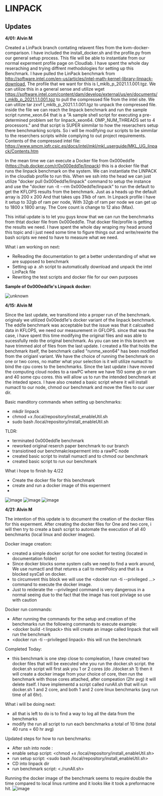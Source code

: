 # ****LINPACK****

## **Updates**

**4/01: Alvin M** 

Created a LinPack branch contating relavent files from the kvm-docker-comparison. I have included the install_docker.sh and the profile.py from our general setup process. 
This file will be able to instantiate from our normal experment profile page on Cloudlab. I have spent the whole day reseraching and trying diffrent methodologies for setting
up this Benchmark. I have pulled the LinPack benchmark from http://software.intel.com/en-us/articles/intel-math-kernel-library-linpack-download, The profile that we want for
this is l_mklb_p_2021.1.1.001.tgz. We can utilize this in a general sense and utilize
wget https://software.intel.com/content/dam/develop/external/us/en/documents/l_mklb_p_2021.1.1.001.tgz to pull the compressed file from the intel site. We can utilize 
tar zxvf l_mklb_p_2021.1.1.001.tgz to unpack the compressed file. inside the file we can reach the linpack benchmark and run the sample script runme_xeon.64 that is a 
"A sample shell script for executing a pre-determined problem set for linpack_xeon64. OMP_NUM_THREADS set to 4 processors." and that script is SUPER simmilar to how the reserachers setup there benchmarking scripts. So i will be modifying our scripts to be simmilar to the reserchers scripts wihile complying to out project requirements. 
Contents of the compressed intel file: https://www.smcm.iqfr.csic.es/docs/intel/mkl/mkl_userguide/MKL_UG_linpack/Contents.htm

In the mean time we can execute a Docker file from 0x000edd1e (https://hub.docker.com/r/0x000edd1e/linpack) this is a docker file that runs the linpack benchmark on the system. 
We can instantiate the LINPACK in the cloudlab profile to run this. When we ssh into the head we can just utilize "docker pull 0x000edd1e/linpack" command to setup the
instance and use the "docker run -it --rm 0x000edd1e/linpack" to run the default to get the KFLOPS results from the benchmark. Just as a heads up the default array is 200 x 200
And that takes ups 31kb of ram. In Linpack profile i have it setup to 32gb of ram per node, With 32gb of ram per node we can get up to 1800 x 1800 array. The Core count is change to 12 also (Max). 

This initial update is to let you guys know that we can run the benchmarks from thtat docker file from 0x000edd1e. That docker file/profile is getting the results we need. 
I have spent the whole day wraping my head around this topic and i just need some time to figure things out and write/rewirte the bash scripts we need to have to measure
what we need. 

What i am working on next:
 - ReReading the documentation to get a better understanding of what we are supposed to benchmark
 - Setting up a .sh script to automatically download and unpack the intel LinPack file
 - Rewriting the test scripts and docker file for our own purposes 


**Sample of 0x000edd1e's Linpack docker:**

![unknown](https://user-images.githubusercontent.com/46765712/113368265-4d521080-932c-11eb-9ada-81a9477be75b.png)


**4/15: Alvin M** 

Since the last update, we transitiond into a proper run of the benchmark. originaly we utilized 0x00edd1e's docker variant of the linpack benchmark. The edd1e benchmark was 
acceptable but the issue was that it calcualted data in KFLOPS, we need our measurement in GFLOPS. since that was the case, i have spent this time modifying the original 
files and was able to sucessfully redo the original benchmark. As you can see in this branch we have trimmed alot of files from the last update.  I created a file that holds 
the benchmark itself, the benchmark called "runme_xeon64" has been modified from the origianl variant. We have the choice of running the benchmark on one or two cores, no 
matter what your selection is it will utilize numactl to bind the cpu cores to the benchmarks. Since the last update i have moved the computing cloud nodes to a rawPC where 
we have 150 some gb or ram and 40 some cpu cores. this will allow us to run the intended benchmark at the inteded specs. I have also created a basic script where it will 
install numactl to our node, chmod our benchmark and move the files to our user dir.

Basic manditory commands when setting up benchmarks:
- mkdir linpack
- chmod +x /local/repository/install_enableUtil.sh
- sudo bash /local/repository/install_enableUtil.sh

TLDR:
- terminated 0x000edd1e benchmark
- reworked original reserch paper benchmark to our branch
- transiotined our benchmakr/experment into a rawPC node
- created basic script to install numactl and to chmod our benchmark
- created basic script to run our benchmark 

What i hope to finish by 4/22
- Create the docker file for this benchmark 
- create and run a docker image of this experment 
- 
![image](https://user-images.githubusercontent.com/46765712/114950754-bbfd9680-9e21-11eb-8a38-331c309bbd50.png)
![image](https://user-images.githubusercontent.com/46765712/114968536-8b7b2400-9e44-11eb-963d-56d9128e446d.png)
![image](https://user-images.githubusercontent.com/46765712/114971805-237c0c00-9e4b-11eb-868e-de8ac1e9e2c4.png)


**4/21: Alvin M**

The intention of this update is to document the creation of the docker files for this experment. After creating the docker files for One and two core, i will then try to 
create a bash script to automate the execution of all 40 benchmarks (local linux and docker images).

Docker image creation: 
- created a simple docker script for one socket for testing (located in documentation folder)
- Since docker blocks some system calls we need to find a work around, We use numactl and that retures a call to memPolicy and that is a blocked sysCall on docker.
- to circumvent this block we will use the <docker run -ti --privileged ...> command to execute the docker image. 
- Just to reiderate the --privileged command is very dangerous in a normal seeing due to the fact that the image has root privlage so use with caution 

Docker run commands: 
- After running the commands for the setup and creation of the benchmarks run the following commands to execute example:
- <docker build -t linpack> this will create an image called linpack that will run the benchmark
- <docker run -ti --privileged linpack> this will run the benchmark

Completed Today:
- this benchmark is one step close to compleation, I have created two docker files that will be executed whe you run the docker.sh script. the docker.sh script will first ask you 1 or 2 cores (do ./docker.sh 1) then it will create a docker image from your choice of core, then run the benchmark with those cores attached, after compeation (2hr avg) it will delete itself. I have implementd a script called runAll.sh that will run docker.sh 1 and 2 core, and both 1 and 2 core linux benchmarks (avg run time of all 6hr).  

What i will be doing next: 
- all that is left to do is to find a way to log all the data from the benchmarks 
- modify the run all script to run each benchmarks a total of 10 time (total 40 runs = 60 hr avg)

Updated steps for how to run benchmarks:
- After ssh into node : <mkdir linpack>
- enable setup script:  <chmod +x /local/repository/install_enableUtil.sh>
- run setup script: <sudo bash /local/repository/install_enableUtil.sh>
- CD into linpack dir
- run benchmark script: <./runAll.sh>

Running the docker image of the benchmark seems to require double the time compared to local linus runtime and it looks like it took a preformacne hit.
![image](https://user-images.githubusercontent.com/46765712/115619748-4894d280-a2c2-11eb-8c93-6ece7b9b81f5.png)





